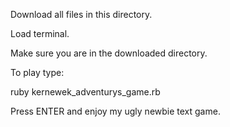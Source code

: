 Download all files in this directory.

Load terminal.

Make sure you are in the downloaded directory.

To play type:

ruby kernewek_adventurys_game.rb

Press ENTER and enjoy my ugly newbie text game.
